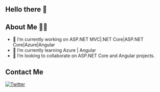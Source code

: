  ## Hello there 👋
  
  
  ## About Me 👩‍💼

- 🔭 I’m currently working on ASP.NET MVC|.NET Core|ASP.NET Core|Azure|Angular
- 🌱 I’m currently learning Azure | Angular
- 👯 I’m looking to collaborate on ASP.NET Core and Angular projects.


## Contact Me
[![Twitter](https://img.shields.io/badge/Twitter-1DA1F2?style=for-the-badge&logo=twitter&logoColor=white)](https://twitter.com/Ahm3dia)


